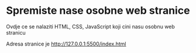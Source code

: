 # Spremiste nase osobne web stranice

Ovdje ce se nalaziti HTML, CSS, JavaScript koji cini nasu osobnu web stranicu

Adresa stranice je http://127.0.0.1:5500/index.html